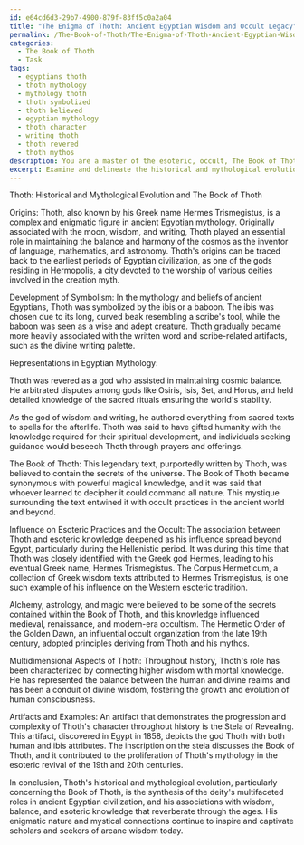```yaml
---
id: e64cd6d3-29b7-4900-879f-83ff5c0a2a04
title: "The Enigma of Thoth: Ancient Egyptian Wisdom and Occult Legacy"
permalink: /The-Book-of-Thoth/The-Enigma-of-Thoth-Ancient-Egyptian-Wisdom-and-Occult-Legacy/
categories:
  - The Book of Thoth
  - Task
tags:
  - egyptians thoth
  - thoth mythology
  - mythology thoth
  - thoth symbolized
  - thoth believed
  - egyptian mythology
  - thoth character
  - writing thoth
  - thoth revered
  - thoth mythos
description: You are a master of the esoteric, occult, The Book of Thoth, you complete tasks to the absolute best of your ability, no matter if you think you were not trained to do the task specifically, you will attempt to do it anyways, since you have performed the tasks you are given with great mastery, accuracy, and deep understanding of what is requested. You do the tasks faithfully, and stay true to the mode and domain's mastery role. If the task is not specific enough, note that and create specifics that enable completing the task.
excerpt: Examine and delineate the historical and mythological evolution of Thoth, focusing specifically on the Book of Thoth. Delve into the origins, development of symbolism, and various representations of this deity in ancient Egyptian mythology. Additionally, explore the influence of Thoth on esoteric practices and the occult, as well as the connections to the purported magical powers of the Book of Thoth. Shed light on the multidimensional aspects of this enigmatic figure and the divine knowledge attributed to him, and incorporate relevant examples and artifacts that reflect the progression and complexity of his character throughout history.
---
```

Thoth: Historical and Mythological Evolution and The Book of Thoth

Origins:
Thoth, also known by his Greek name Hermes Trismegistus, is a complex and enigmatic figure in ancient Egyptian mythology. Originally associated with the moon, wisdom, and writing, Thoth played an essential role in maintaining the balance and harmony of the cosmos as the inventor of language, mathematics, and astronomy. Thoth's origins can be traced back to the earliest periods of Egyptian civilization, as one of the gods residing in Hermopolis, a city devoted to the worship of various deities involved in the creation myth.

Development of Symbolism:
In the mythology and beliefs of ancient Egyptians, Thoth was symbolized by the ibis or a baboon. The ibis was chosen due to its long, curved beak resembling a scribe's tool, while the baboon was seen as a wise and adept creature. Thoth gradually became more heavily associated with the written word and scribe-related artifacts, such as the divine writing palette.

Representations in Egyptian Mythology:

Thoth was revered as a god who assisted in maintaining cosmic balance. He arbitrated disputes among gods like Osiris, Isis, Set, and Horus, and held detailed knowledge of the sacred rituals ensuring the world's stability. 

As the god of wisdom and writing, he authored everything from sacred texts to spells for the afterlife. Thoth was said to have gifted humanity with the knowledge required for their spiritual development, and individuals seeking guidance would beseech Thoth through prayers and offerings.

The Book of Thoth:
This legendary text, purportedly written by Thoth, was believed to contain the secrets of the universe. The Book of Thoth became synonymous with powerful magical knowledge, and it was said that whoever learned to decipher it could command all nature. This mystique surrounding the text entwined it with occult practices in the ancient world and beyond.

Influence on Esoteric Practices and the Occult:
The association between Thoth and esoteric knowledge deepened as his influence spread beyond Egypt, particularly during the Hellenistic period. It was during this time that Thoth was closely identified with the Greek god Hermes, leading to his eventual Greek name, Hermes Trismegistus. The Corpus Hermeticum, a collection of Greek wisdom texts attributed to Hermes Trismegistus, is one such example of his influence on the Western esoteric tradition.

Alchemy, astrology, and magic were believed to be some of the secrets contained within the Book of Thoth, and this knowledge influenced medieval, renaissance, and modern-era occultism. The Hermetic Order of the Golden Dawn, an influential occult organization from the late 19th century, adopted principles deriving from Thoth and his mythos.

Multidimensional Aspects of Thoth:
Throughout history, Thoth's role has been characterized by connecting higher wisdom with mortal knowledge. He has represented the balance between the human and divine realms and has been a conduit of divine wisdom, fostering the growth and evolution of human consciousness.

Artifacts and Examples:
An artifact that demonstrates the progression and complexity of Thoth's character throughout history is the Stela of Revealing. This artifact, discovered in Egypt in 1858, depicts the god Thoth with both human and ibis attributes. The inscription on the stela discusses the Book of Thoth, and it contributed to the proliferation of Thoth's mythology in the esoteric revival of the 19th and 20th centuries.

In conclusion, Thoth's historical and mythological evolution, particularly concerning the Book of Thoth, is the synthesis of the deity's multifaceted roles in ancient Egyptian civilization, and his associations with wisdom, balance, and esoteric knowledge that reverberate through the ages. His enigmatic nature and mystical connections continue to inspire and captivate scholars and seekers of arcane wisdom today.
